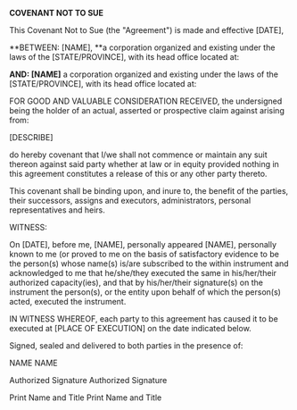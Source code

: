 **COVENANT NOT TO SUE**

This Covenant Not to Sue (the "Agreement") is made and effective
\[DATE\],

**BETWEEN: \[NAME\], **a corporation organized and existing under the
laws of the \[STATE/PROVINCE\], with its head office located at:

**AND: \[NAME\]** a corporation organized and existing under the laws of
the \[STATE/PROVINCE\], with its head office located at:

FOR GOOD AND VALUABLE CONSIDERATION RECEIVED, the undersigned being the
holder of an actual, asserted or prospective claim against arising from:

\[DESCRIBE\]

do hereby covenant that I/we shall not commence or maintain any suit
thereon against said party whether at law or in equity provided nothing
in this agreement constitutes a release of this or any other party
thereto.

This covenant shall be binding upon, and inure to, the benefit of the
parties, their successors, assigns and executors, administrators,
personal representatives and heirs.

WITNESS:

On \[DATE\], before me, \[NAME\], personally appeared \[NAME\],
personally known to me (or proved to me on the basis of satisfactory
evidence to be the person(s) whose name(s) is/are subscribed to the
within instrument and acknowledged to me that he/she/they executed the
same in his/her/their authorized capacity(ies), and that by
his/her/their signature(s) on the instrument the person(s), or the
entity upon behalf of which the person(s) acted, executed the
instrument.

IN WITNESS WHEREOF, each party to this agreement has caused it to be
executed at \[PLACE OF EXECUTION\] on the date indicated below.

Signed, sealed and delivered to both parties in the presence of:

NAME NAME

Authorized Signature Authorized Signature

Print Name and Title Print Name and Title
